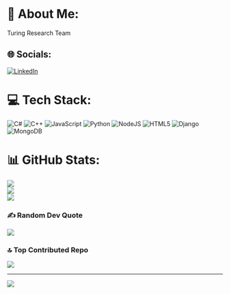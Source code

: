 # 💫 About Me:
Turing Research Team


## 🌐 Socials:
[![LinkedIn](https://img.shields.io/badge/LinkedIn-%230077B5.svg?logo=linkedin&logoColor=white)](https://linkedin.com/in/www.linkedin.com/in/reza-rezaee-427210301)

# 💻 Tech Stack:
![C#](https://img.shields.io/badge/c%23-%23239120.svg?style=flat&logo=csharp&logoColor=white) ![C++](https://img.shields.io/badge/c++-%2300599C.svg?style=flat&logo=c%2B%2B&logoColor=white) ![JavaScript](https://img.shields.io/badge/javascript-%23323330.svg?style=flat&logo=javascript&logoColor=%23F7DF1E) ![Python](https://img.shields.io/badge/python-3670A0?style=flat&logo=python&logoColor=ffdd54) ![NodeJS](https://img.shields.io/badge/node.js-6DA55F?style=for-the-badge&logo=node.js&logoColor=white) ![HTML5](https://img.shields.io/badge/html5-%23E34F26.svg?style=for-the-badge&logo=html5&logoColor=white) ![Django](https://img.shields.io/badge/django-%23092E20.svg?style=flat&logo=django&logoColor=white) ![MongoDB](https://img.shields.io/badge/MongoDB-%234ea94b.svg?style=flat&logo=mongodb&logoColor=white)
# 📊 GitHub Stats:
![](https://github-readme-stats.vercel.app/api?username=reza-rezaee&theme=radical&hide_border=false&include_all_commits=false&count_private=false)<br/>
![](https://github-readme-streak-stats.herokuapp.com/?user=reza-rezaee&theme=radical&hide_border=false)<br/>
![](https://github-readme-stats.vercel.app/api/top-langs/?username=reza-rezaee&theme=radical&hide_border=false&include_all_commits=false&count_private=false&layout=compact)

### ✍️ Random Dev Quote
![](https://quotes-github-readme.vercel.app/api?type=vetical&theme=radical)

### 🔝 Top Contributed Repo
![](https://github-contributor-stats.vercel.app/api?username=reza-rezaee&limit=5&theme=radical&combine_all_yearly_contributions=true)

---
[![](https://visitcount.itsvg.in/api?id=reza-rezaee&icon=2&color=1)](https://visitcount.itsvg.in)

<!-- Proudly created with GPRM ( https://gprm.itsvg.in ) -->
